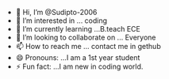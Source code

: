 - 👋 Hi, I’m @Sudipto-2006
- 👀 I’m interested in ... coding 
- 🌱 I’m currently learning ...B.teach ECE
- 💞️ I’m looking to collaborate on ... Everyone 
- 📫 How to reach me ... contact me in gethub
- 😄 Pronouns: ...I am a 1st year student 
- ⚡ Fun fact: ...I am new in coding world.

<!---
Sudipto-2006/Sudipto-2006 is a ✨ special ✨ repository because its `README.md` (this file) appears on your GitHub profile.
You can click the Preview link to take a look at your changes.
--->
